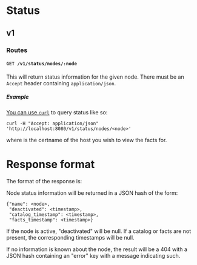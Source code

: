 # Status

## v1

### Routes

#### `GET /v1/status/nodes/:node`

This will return status information for the given node. There must be
an `Accept` header containing `application/json`.

##### Example

[You can use `curl`](curl.md) to query status like so:

    curl -H "Accept: application/json" 'http://localhost:8080/v1/status/nodes/<node>'

where <node> is the certname of the host you wish to view the facts for.

# Response format

The format of the response is:

Node status information will be returned in a JSON hash of the form:

    {"name": <node>,
     "deactivated": <timestamp>,
     "catalog_timestamp": <timestamp>,
     "facts_timestamp": <timestamp>}

If the node is active, "deactivated" will be null. If a catalog or facts are
not present, the corresponding timestamps will be null.

If no information is known about the node, the result will be a 404 with a JSON
hash containing an "error" key with a message indicating such.

